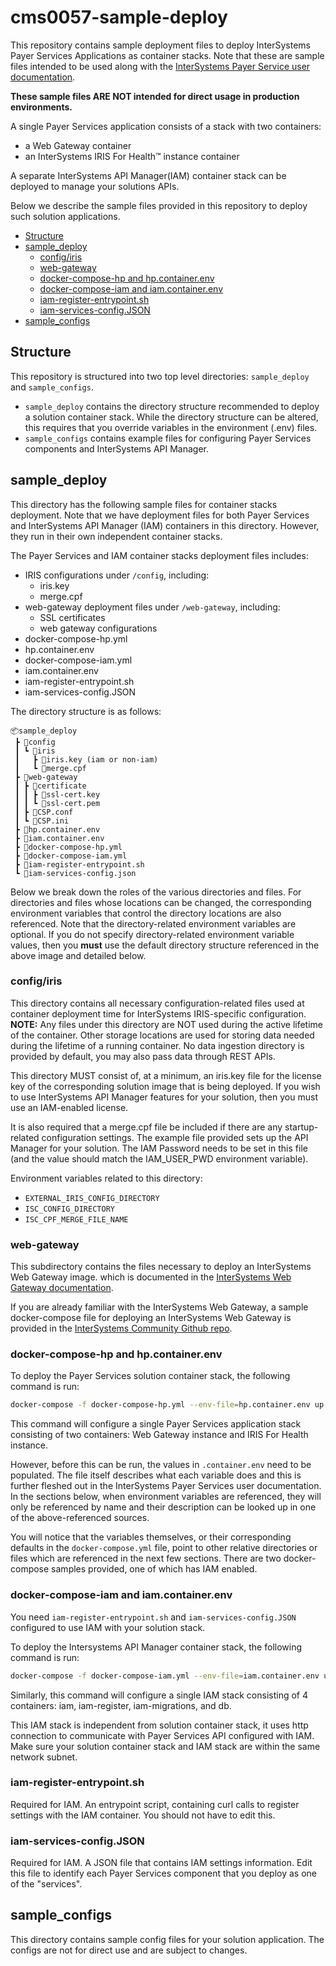 <!-- omit in toc -->
# cms0057-sample-deploy

This repository contains sample deployment files to deploy InterSystems Payer Services Applications as container stacks. Note that these are sample files intended to be used along with the [InterSystems Payer Service user documentation](https://docs.intersystems.com/hs20241/csp/docbook/DocBook.UI.Page.cls?KEY=PAGE_hsps).

**These sample files ARE NOT intended for direct usage in production environments.**

A single Payer Services application consists of a stack with two containers:

- a Web Gateway container
- an InterSystems IRIS For Health&trade; instance container
  
A separate InterSystems API Manager(IAM) container stack can be deployed to manage your solutions APIs.

Below we describe the sample files provided in this repository to deploy such solution applications.
- [Structure](#structure)
- [sample\_deploy](#sample_deploy)
  - [config/iris](#configiris)
  - [web-gateway](#web-gateway)
  - [docker-compose-hp and hp.container.env](#docker-compose-hp-and-hpcontainerenv)
  - [docker-compose-iam and iam.container.env](#docker-compose-iam-and-iamcontainerenv)
  - [iam-register-entrypoint.sh](#iam-register-entrypointsh)
  - [iam-services-config.JSON](#iam-services-configjson)
- [sample\_configs](#sample_configs)

## Structure

This repository is structured into two top level directories: `sample_deploy` and `sample_configs`.
- `sample_deploy` contains the directory structure recommended to deploy a solution container stack. 
While the directory structure can be altered, this requires that you override variables in the environment (.env) files.
- `sample_configs` contains example files for configuring Payer Services components and InterSystems API Manager.

## sample_deploy

This directory has the following sample files for container stacks deployment. Note that we have deployment files for both Payer Services and InterSystems API Manager (IAM) containers in this directory. However, they run in their own independent container stacks.

The Payer Services and IAM container stacks deployment files includes:
  - IRIS configurations under `/config`, including:
    - iris.key
    - merge.cpf
  - web-gateway deployment files under `/web-gateway`, including:
    - SSL certificates
    - web gateway configurations
  - docker-compose-hp.yml
  - hp.container.env
  - docker-compose-iam.yml
  - iam.container.env
  - iam-register-entrypoint.sh
  - iam-services-config.JSON

The directory structure is as follows:
```
📦sample_deploy
 ┣ 📂config
 ┃ ┗ 📂iris
 ┃   ┣ 📜iris.key (iam or non-iam)
 ┃   ┗ 📜merge.cpf
 ┣ 📂web-gateway
 ┃ ┣ 📂certificate
 ┃ ┃ ┣ 📜ssl-cert.key
 ┃ ┃ ┗ 📜ssl-cert.pem
 ┃ ┣ 📜CSP.conf
 ┃ ┗ 📜CSP.ini
 ┣ 📜hp.container.env
 ┣ 📜iam.container.env
 ┣ 📜docker-compose-hp.yml
 ┣ 📜docker-compose-iam.yml
 ┣ 📜iam-register-entrypoint.sh
 ┗ 📜iam-services-config.json
```

Below we break down the roles of the various directories and files. For directories and files whose locations can be changed, the corresponding environment variables that control the directory locations are also referenced. Note that the directory-related environment variables are optional. If you do not specify directory-related environment variable values, then you **must** use the default directory structure referenced in the above image and detailed below.

### config/iris

This directory contains all necessary configuration-related files used at container deployment time for InterSystems IRIS-specific configuration.  
**NOTE:** Any files under this directory are NOT used during the active lifetime of the container. Other storage locations are used for storing data needed during the lifetime of a running container. No data ingestion directory is provided by default, you may also pass data through REST APIs.

This directory MUST consist of, at a minimum, an iris.key file for the license key of the corresponding solution image that is being deployed. If you wish to use InterSystems API Manager features for your solution, then you must use an IAM-enabled license.

It is also required that a merge.cpf file be included if there are any startup-related configuration settings. The example file provided sets up the API Manager for your solution. The IAM Password needs to be set in this file (and the value should match the IAM_USER_PWD environment variable).

Environment variables related to this directory: 
- `EXTERNAL_IRIS_CONFIG_DIRECTORY`
- `ISC_CONFIG_DIRECTORY`
- `ISC_CPF_MERGE_FILE_NAME`

### web-gateway

This subdirectory contains the files necessary to deploy an InterSystems Web Gateway image. which is documented in the [InterSystems Web Gateway documentation](https://docs.intersystems.com/irislatest/csp/docbook/DocBook.UI.Page.cls?KEY=GCGI).

If you are already familiar with the InterSystems Web Gateway, a sample docker-compose file for deploying an InterSystems Web Gateway is provided in the [InterSystems Community Github repo](https://github.com/intersystems-community/webgateway-examples/tree/master/demo-compose).

### docker-compose-hp and hp.container.env

To deploy the Payer Services solution container stack, the following command is run:
```bash
docker-compose -f docker-compose-hp.yml --env-file=hp.container.env up
```

This command will configure a single Payer Services application stack consisting of two containers: Web Gateway instance and IRIS For Health instance.

However, before this can be run, the values in `.container.env` need to be populated. The file itself describes what each variable does and this is further fleshed out in the InterSystems Payer Services user documentation.  
In the sections below, when environment variables are referenced, they will only be referenced by name and their description can be looked up in one of the above-referenced sources.

You will notice that the variables themselves, or their corresponding defaults in the `docker-compose.yml` file, point to other relative directories or files which are referenced in the next few sections. There are two docker-compose samples provided, one of which has IAM enabled.

### docker-compose-iam and iam.container.env
You need `iam-register-entrypoint.sh` and `iam-services-config.JSON` configured to use IAM with your solution stack.

To deploy the Intersystems API Manager container stack, the following command is run:
```bash
docker-compose -f docker-compose-iam.yml --env-file=iam.container.env up
```

Similarly, this command will configure a single IAM stack consisting of 4 containers: iam, iam-register, iam-migrations, and db.

This IAM stack is independent from solution container stack, it uses http connection to communicate with Payer Services API configured with IAM. Make sure your solution container stack and IAM stack are within the same network subnet.

### iam-register-entrypoint.sh

Required for IAM. An entrypoint script, containing curl calls to register settings with the IAM container. You should not have to edit this.

### iam-services-config.JSON

Required for IAM. A JSON file that contains IAM settings information. Edit this file to identify each Payer Services component that you deploy as one of the  "services".

## sample_configs

This directory contains sample config files for your solution application. The configs are not for direct use and are subject to changes.